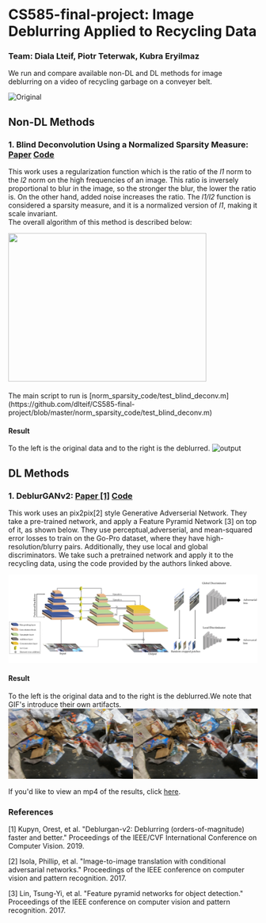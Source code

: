 # CS585-final-project: Image Deblurring Applied to Recycling Data
### Team: Diala Lteif, Piotr Teterwak, Kubra Eryilmaz

We run and compare available non-DL and DL methods for image deblurring on a video of recycling garbage on a conveyer belt.

![Original](https://github.com/dlteif/CS585-final-project/blob/master/data/original.gif)

## Non-DL Methods
### 1. Blind Deconvolution Using a Normalized Sparsity Measure: [Paper](https://dilipkay.files.wordpress.com/2019/04/priors_cvpr11.pdf) [Code](https://www.dropbox.com/s/wy0yr9zfix3o9xi/norm_sparsity_code.zip?dl=0)
This work uses a regularization function which is the ratio of the <i>l1</i> norm to the <i>l2</i> norm on the high frequencies of an image.
This ratio is inversely proportional to blur in the image, so the stronger the blur, the lower the ratio is. On the other hand, added noise increases the ratio. The <i>l1/l2</i> function is considered a sparsity measure, and it is a normalized version of <i>l1</i>, making it scale invariant. <br/>
The overall algorithm of this method is described below:
<div style="width:800px; margin:0 auto;">
<img src="https://user-images.githubusercontent.com/57039745/115951501-0d0b2b80-a4af-11eb-9bb5-948ad7a74e93.png" width="400" height="300" />
</div>
<br/>
The main script to run is [norm_sparsity_code/test_blind_deconv.m](https://github.com/dlteif/CS585-final-project/blob/master/norm_sparsity_code/test_blind_deconv.m)

#### Result
To the left is the original data and to the right is the deblurred.
![output](https://github.com/dlteif/CS585-final-project/blob/master/data/ms_blind_deconv.gif)


## DL Methods
### 1. DeblurGANv2: [Paper [1]](https://arxiv.org/abs/1908.03826) [Code](https://github.com/VITA-Group/DeblurGANv2)

This work uses an pix2pix[2] style Generative Adverserial Network. They take a pre-trained network, and apply a Feature Pyramid Network [3] on top of it, as shown below. They use  perceptual,adverserial, and mean-squared error losses to train on the Go-Pro dataset, where they have high-resolution/blurry pairs. Additionally, they use local and global discriminators. We take such a pretrained network and apply it to the recycling data, using the code provided by the authors linked above.  

![](./doc_images/pipeline.jpg)

#### Result
To the left is the original data and to the right is the deblurred.We note that GIF's introduce their own artifacts. 
![output](./deblur_gan/results/recycle_deblur.gif)

If you'd like to view an mp4 of the results, click [here](https://github.com/dlteif/CS585-final-project/blob/master/deblur_gan/results/recycle_deblur.mp4?raw=true). 



### References
[1] Kupyn, Orest, et al. "Deblurgan-v2: Deblurring (orders-of-magnitude) faster and better." Proceedings of the IEEE/CVF International Conference on Computer Vision. 2019.

[2] Isola, Phillip, et al. "Image-to-image translation with conditional adversarial networks." Proceedings of the IEEE conference on computer vision and pattern recognition. 2017.

[3] Lin, Tsung-Yi, et al. "Feature pyramid networks for object detection." Proceedings of the IEEE conference on computer vision and pattern recognition. 2017.





